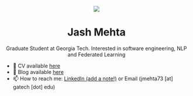 <div align="center">
<img src="https://user-images.githubusercontent.com/42115530/92640221-9728ca00-f2fa-11ea-8994-c72b26e937de.gif" align="center"/>
</div>
<h1 align="center">Jash Mehta</h1>
<p align="center">Graduate Student at Georgia Tech. Interested in software engineering, NLP and Federated Learning </p>




- 📜 CV available <a href="https://jashmehta3300.github.io/cv" target="_blank">here</a>
- 🏡 Blog available [here](https://jashmehta3300.github.io/posts)
- 📫 How to reach me: [LinkedIn (add a note!)](https://www.linkedin.com/in/jash-mehta-3300/) or Email (jmehta73 [at] gatech [dot] edu)
<!-- - 👨‍💻 All of my projects are available at [@jashmehta3300](https://github.com/jashmehta3300) -->


<!-- ## Connect with me  
<div align="center">
<a href="mailto:jashmehta3300@gmail.com" target="_blank">
<img alt="Gmail" src="https://img.shields.io/badge/Gmail-D14836?style=for-the-badge&logo=gmail&logoColor=white" style="margin-bottom: 5px;" />
</a> 
<!-- <a href="https://github.com/jashmehta3300" target="_blank">
<img src=https://img.shields.io/badge/github-%2324292e.svg?&style=for-the-badge&logo=github&logoColor=white alt=github style="margin-bottom: 5px;" />
</a> -->
<!-- <a href="https://twitter.com/jashmehta3300" target="_blank">
<img src=https://img.shields.io/badge/twitter-%2300acee.svg?&style=for-the-badge&logo=twitter&logoColor=white alt=twitter style="margin-bottom: 5px;" />
</a>
<a href="https://linkedin.com/in/jash-mehta-3300" target="_blank">
<img src=https://img.shields.io/badge/linkedin-%231E77B5.svg?&style=for-the-badge&logo=linkedin&logoColor=white alt=linkedin style="margin-bottom: 5px;" />
</a> -->

<!-- </div>   -->
